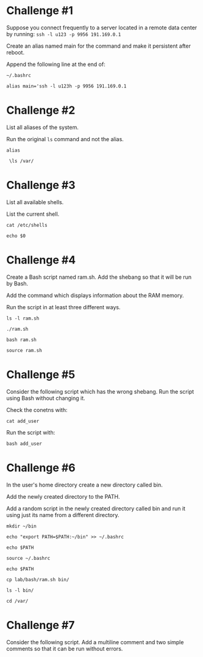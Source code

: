 # Challenge #1

Suppose you connect frequently to a server located in a remote data center by running: `ssh -l u123 -p 9956 191.169.0.1`

Create an alias named main for the command and make it persistent after reboot.

Append the following line at the end of:

`~/.bashrc`

`alias main='ssh -l u123h -p 9956 191.169.0.1`

# Challenge #2

List all aliases of the system.

Run the original `ls` command and not the alias.

`alias`

` \ls /var/`

# Challenge #3

List all available shells.

List the current shell.

`cat /etc/shells`

`echo $0`

# Challenge #4

Create a Bash script named ram.sh. Add the shebang so that it will be run by Bash.

Add the command which displays information about the RAM memory.

Run the script in at least three different ways.

`ls -l ram.sh`

`./ram.sh`

`bash ram.sh`

`source ram.sh`

# Challenge #5

Consider the following script which has the wrong shebang.
Run the script using Bash without changing it.

Check the conetns with:

`cat add_user`

Run the script with:

`bash add_user`


# Challenge #6

In the user's home directory create a new directory called bin.

Add the newly created directory to the PATH.

Add a random script in the newly created directory called bin and run it using just its name from a different directory.

`mkdir ~/bin`

`echo "export PATH=$PATH:~/bin" >> ~/.bashrc`

`echo $PATH`

`source ~/.bashrc`

`echo $PATH`

`cp lab/bash/ram.sh bin/`

`ls -l bin/`

`cd /var/`


# Challenge #7

Consider the following script.
Add a multiline comment and two simple comments so that it can be run without errors. 